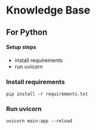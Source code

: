 # Knowledge Base

## For Python

#### Setup steps

- install requirements
- run uvicorn

### Install requirements

```
pip install -r requirements.txt
```

### Run uvicorn

```
uvicorn main:app --reload
```
